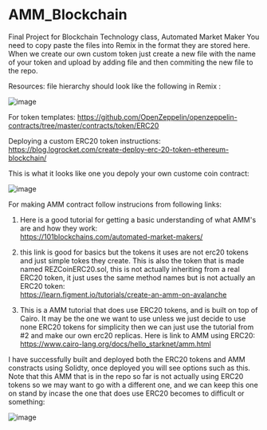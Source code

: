 # AMM_Blockchain
Final Project for Blockchain Technology class, Automated Market Maker
You need to copy paste the files into Remix in the format they are stored here. When we create our own custom token just create a new file with the name of your token and upload by adding file and then commiting the new file to the repo.


Resources:
file hierarchy should look like the following in Remix :

![image](https://user-images.githubusercontent.com/43255897/162575808-141587b3-7896-45d5-a205-01ea069515ca.png)


For token templates:
https://github.com/OpenZeppelin/openzeppelin-contracts/tree/master/contracts/token/ERC20

Deploying a custom ERC20 token instructions:
https://blog.logrocket.com/create-deploy-erc-20-token-ethereum-blockchain/

This is what it looks like one you depoly your own custome coin contract:

![image](https://user-images.githubusercontent.com/43255897/162577946-021229b8-14d6-4dc9-84cd-ac5f819b4ba8.png)



For making AMM contract follow instrucions from following links:

1. Here is a good tutorial for getting a basic understanding of what AMM's are and how they work:<br/>
https://101blockchains.com/automated-market-makers/

2. this link is good for basics but the tokens it uses are not erc20 tokens and just simple tokes they create. This is also the token that is made named REZCoinERC20.sol, this is not actually inheriting from a real ERC20 token, it just uses the same method names but is not actually an ERC20 token:<br/>
https://learn.figment.io/tutorials/create-an-amm-on-avalanche

3. This is a AMM tutorial that does use ERC20 tokens, and is built on top of Cairo. It may be the one we want to use unless we just decide to use none ERC20  tokens for simplicity then we can just use the tutorial from #2 and make our own erc20 replicas. Here is link to AMM using ERC20:<br/>
https://www.cairo-lang.org/docs/hello_starknet/amm.html


I have successfully built and deployed both the ERC20 tokens and AMM constracts using Solidty, once deployed you will see options such as this. Note that this AMM that is in the repo so far is not actually using ERC20 tokens so we may want to go with a different one, and we can keep this one on stand by incase the one that does use ERC20 becomes to difficult or something:

![image](https://user-images.githubusercontent.com/43255897/162576066-83d6b920-2b0a-4a97-8b31-ca9940319648.png)
